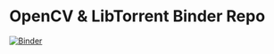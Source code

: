 # OpenCV & LibTorrent Binder Repo

[![Binder](https://mybinder.org/badge_logo.svg)](https://mybinder.org/v2/gh/Filtry/OpenCV-binder/HEAD)
